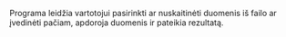 Programa leidžia vartotojui pasirinkti ar nuskaitinėti duomenis iš failo ar įvedinėti pačiam, apdoroja duomenis ir pateikia rezultatą.
